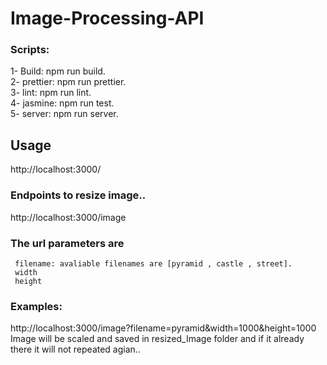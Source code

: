 # Image-Processing-API

### Scripts:
  1-  Build: npm run build.\
  2-  prettier: npm run prettier.\
  3-  lint: npm run  lint.\
  4-  jasmine: npm run test.\
  5-  server: npm run server.
  
  ## Usage
  http://localhost:3000/
 
 ### Endpoints to resize image..
  http://localhost:3000/image
  
 ### The url parameters are 
     filename: avaliable filenames are [pyramid , castle , street].
     width
     height
     
 ### Examples:
  http://localhost:3000/image?filename=pyramid&width=1000&height=1000 \
  Image will be scaled and saved in resized_Image folder and if it already there it will not repeated agian..